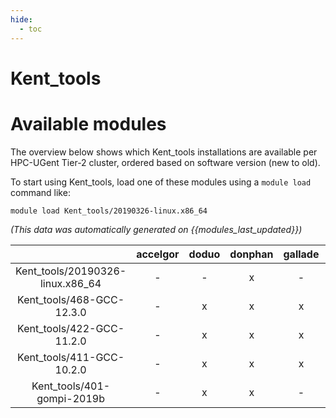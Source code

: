```yaml
---
hide:
  - toc
---
```


Kent_tools
==========

# Available modules


The overview below shows which Kent_tools installations are available per HPC-UGent Tier-2 cluster, ordered based on software version (new to old).

To start using Kent_tools, load one of these modules using a `module load` command like:

```shell
module load Kent_tools/20190326-linux.x86_64
```

*(This data was automatically generated on {{modules_last_updated}})*  

| |accelgor|doduo|donphan|gallade|joltik|shinx|skitty|
| :---: | :---: | :---: | :---: | :---: | :---: | :---: | :---: |
|Kent_tools/20190326-linux.x86_64|-|-|x|-|-|-|-|
|Kent_tools/468-GCC-12.3.0|-|x|x|x|x|x|x|
|Kent_tools/422-GCC-11.2.0|-|x|x|x|-|-|-|
|Kent_tools/411-GCC-10.2.0|-|x|x|x|-|-|-|
|Kent_tools/401-gompi-2019b|-|x|x|-|-|-|-|
